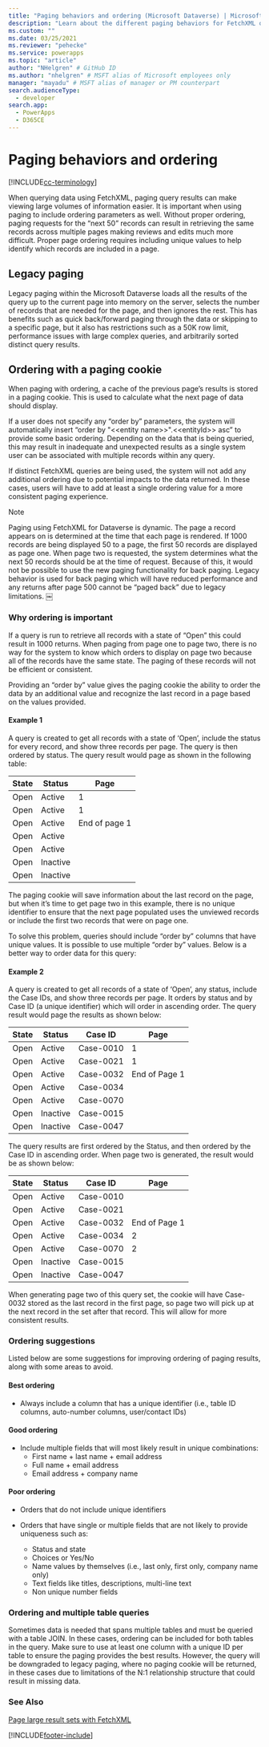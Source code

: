 ```yaml
---
title: "Paging behaviors and ordering (Microsoft Dataverse) | Microsoft Docs" # Intent and product brand in a unique string of 43-59 chars including spaces
description: "Learn about the different paging behaviors for FetchXML queries and how you can write queries to get the desired paging results." # 115-145 characters including spaces. This abstract displays in the search result.
ms.custom: ""
ms.date: 03/25/2021
ms.reviewer: "pehecke"
ms.service: powerapps
ms.topic: "article"
author: "NHelgren" # GitHub ID
ms.author: "nhelgren" # MSFT alias of Microsoft employees only
manager: "mayadu" # MSFT alias of manager or PM counterpart
search.audienceType: 
  - developer
search.app: 
  - PowerApps
  - D365CE
---
```


# Paging behaviors and ordering

[!INCLUDE[cc-terminology](../includes/cc-terminology.md)]

When querying data using FetchXML, paging query results can make viewing large
volumes of information easier. It is important when using paging to include
ordering parameters as well. Without proper ordering, paging requests for the
“next 50” records can result in retrieving the same records across multiple
pages making reviews and edits much more difficult. Proper page ordering
requires including unique values to help identify which records are included in
a page.

## Legacy paging

Legacy paging within the Microsoft Dataverse loads all the results of the query
up to the current page into memory on the server, selects the number of records
that are needed for the page, and then ignores the rest. This has benefits such
as quick back/forward paging through the data or skipping to a specific page,
but it also has restrictions such as a 50K row limit, performance issues with
large complex queries, and arbitrarily sorted distinct query results.

## Ordering with a paging cookie

When paging with ordering, a cache of the previous page’s results is stored in a
paging cookie. This is used to calculate what the next page of data should
display.

If a user does not specify any “order by” parameters, the system will
automatically insert “order by "\<\<entity name\>\>".\<\<entityId\>\> asc” to
provide some basic ordering. Depending on the data that is being queried, this
may result in inadequate and unexpected results as a single system user can be
associated with multiple records within any query.

If distinct FetchXML queries are being used, the system will not add any
additional ordering due to potential impacts to the data returned. In these
cases, users will have to add at least a single ordering value for a more
consistent paging experience.

> [!NOTE]
> Paging using FetchXML for Dataverse is dynamic. The page a
> record appears on is determined at the time that each page is rendered. If 1000
> records are being displayed 50 to a page, the first 50 records are displayed as
> page one. When page two is requested, the system determines what the next 50
> records should be at the time of request. Because of this, it would not be
> possible to use the new paging functionality for back paging. Legacy behavior is
> used for back paging which will have reduced performance and any returns after
> page 500 cannot be “paged back” due to legacy limitations. ￼

### Why ordering is important

If a query is run to retrieve all records with a state of “Open” this could
result in 1000 returns. When paging from page one to page two, there is no way
for the system to know which orders to display on page two because all of the
records have the same state. The paging of these records will not be efficient
or consistent.

Providing an “order by” value gives the paging cookie the ability to order the
data by an additional value and recognize the last record in a page based on the
values provided.

#### Example 1

A query is created to get all records with a state of ‘Open’, include the status
for every record, and show three records per page. The query is then ordered by
status. The query result would page as shown in the following table:

| State | Status | Page      |
|-----------|------------|---------------|
| Open      | Active     | 1             |
| Open      | Active     | 1             |
| Open      | Active     | End of page 1 |
| Open      | Active     |               |
| Open      | Active     |               |
| Open      | Inactive   |               |
| Open      | Inactive   |               |

The paging cookie will save information about the last record on the page, but
when it’s time to get page two in this example, there is no unique identifier to
ensure that the next page populated uses the unviewed records or include the
first two records that were on page one.

To solve this problem, queries should include “order by” columns that have
unique values. It is possible to use multiple “order by” values. Below is a
better way to order data for this query:

#### Example 2

A query is created to get all records of a state of ‘Open’, any status, include
the Case IDs, and show three records per page. It orders by status and by Case
ID (a unique identifier) which will order in ascending order. The query result
would page the results as shown below:

| State | Status | Case ID | Page      |
|-----------|------------|-------------|---------------|
| Open      | Active     | Case-0010   | 1             |
| Open      | Active     | Case-0021   | 1             |
| Open      | Active     | Case-0032   | End of Page 1 |
| Open      | Active     | Case-0034   |               |
| Open      | Active     | Case-0070   |               |
| Open      | Inactive   | Case-0015   |               |
| Open      | Inactive   | Case-0047   |               |

The query results are first ordered by the Status, and then ordered by the Case
ID in ascending order. When page two is generated, the result would be as shown
below:

| State | Status | Case ID | Page      |
|-----------|------------|-------------|---------------|
| Open      | Active     | Case-0010   |               |
| Open      | Active     | Case-0021   |               |
| Open      | Active     | Case-0032   | End of Page 1 |
| Open      | Active     | Case-0034   | 2             |
| Open      | Active     | Case-0070   | 2             |
| Open      | Inactive   | Case-0015   |               |
| Open      | Inactive   | Case-0047   |               |

When generating page two of this query set, the cookie will have Case-0032
stored as the last record in the first page, so page two will pick up at the
next record in the set after that record. This will allow for more consistent
results.

### Ordering suggestions

Listed below are some suggestions for improving ordering of paging results, along with some areas to avoid.

#### Best ordering

- Always include a column that has a unique identifier (i.e., table ID
  columns, auto-number columns, user/contact IDs)

#### Good ordering

- Include multiple fields that will most likely result in unique combinations:
  - First name + last name + email address
  - Full name + email address
  - Email address + company name

#### Poor ordering

- Orders that do not include unique identifiers

- Orders that have single or multiple fields that are not likely to provide
  uniqueness such as:
  - Status and state
  - Choices or Yes/No
  - Name values by themselves (i.e., last only, first only, company name
    only)
  - Text fields like titles, descriptions, multi-line text
  - Non unique number fields

### Ordering and multiple table queries

Sometimes data is needed that spans multiple tables and must be queried with a
table JOIN. In these cases, ordering can be included for both tables in the
query. Make sure to use at least one column with a unique ID per table to
ensure the paging provides the best results. However, the query will be
downgraded to legacy paging, where no paging cookie will be returned, in these
cases due to limitations of the N:1 relationship structure that could result in
missing data.

### See Also

[Page large result sets with FetchXML](page-large-result-sets-with-fetchxml.md)

[!INCLUDE[footer-include](../../../includes/footer-banner.md)]
